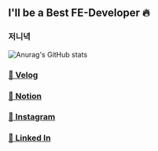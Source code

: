 
## I'll be a Best FE-Developer 🔥
### 저니녁


![Anurag's GitHub stats](https://github-readme-stats.vercel.app/api?username=wjs5025&show_icons=true&theme=merko)

### <a href="https://velog.io/@jeon__ih" target="_blank">🔗 Velog</a>
### <a href="https://dev-jeon.notion.site/ac79d69afb9641cf8866906d7b6bcd41" target="_blank">🔗 Notion</a>
### <a href="https://instagram.com/jeon__ih" target="_blank">🔗 Instagram</a>
### <a href="https://www.linkedin.com/in/%EC%9D%B8%ED%98%81-%EC%A0%84-2494a8241/" target="_blank">🔗 Linked In</a>
